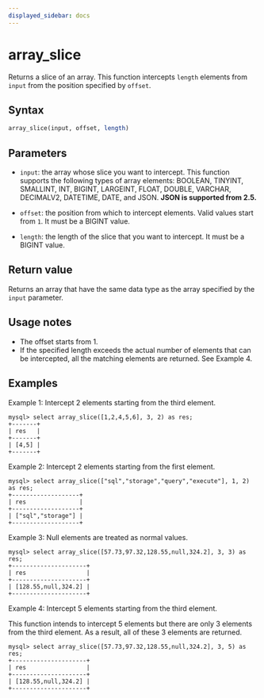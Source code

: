 ```yaml
---
displayed_sidebar: docs
---
```


# array_slice



Returns a slice of an array. This function intercepts `length` elements from `input` from the position specified by `offset`.

## Syntax

```Haskell
array_slice(input, offset, length)
```

## Parameters

- `input`: the array whose slice you want to intercept. This function supports the following types of array elements: BOOLEAN, TINYINT, SMALLINT, INT, BIGINT, LARGEINT, FLOAT, DOUBLE, VARCHAR, DECIMALV2, DATETIME, DATE, and JSON. **JSON is supported from 2.5.**

- `offset`: the position from which to intercept elements. Valid values start from `1`. It must be a BIGINT value.

- `length`: the length of the slice that you want to intercept. It must be a BIGINT value.

## Return value

Returns an array that have the same data type as the array specified by the `input` parameter.

## Usage notes

- The offset starts from 1.
- If the specified length exceeds the actual number of elements that can be intercepted, all the matching elements are returned. See Example 4.

## Examples

Example 1: Intercept 2 elements starting from the third element.

```Plain
mysql> select array_slice([1,2,4,5,6], 3, 2) as res;
+-------+
| res   |
+-------+
| [4,5] |
+-------+
```

Example 2: Intercept 2 elements starting from the first element.

```Plain
mysql> select array_slice(["sql","storage","query","execute"], 1, 2) as res;
+-------------------+
| res               |
+-------------------+
| ["sql","storage"] |
+-------------------+
```

Example 3: Null elements are treated as normal values.

```Plain
mysql> select array_slice([57.73,97.32,128.55,null,324.2], 3, 3) as res;
+---------------------+
| res                 |
+---------------------+
| [128.55,null,324.2] |
+---------------------+
```

Example 4: Intercept 5 elements starting from the third element.

This function intends to intercept 5 elements but there are only 3 elements from the third element. As a result, all of these 3 elements are returned.

```Plain
mysql> select array_slice([57.73,97.32,128.55,null,324.2], 3, 5) as res;
+---------------------+
| res                 |
+---------------------+
| [128.55,null,324.2] |
+---------------------+
```